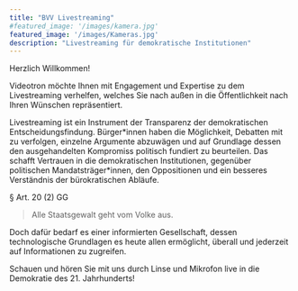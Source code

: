 ```yaml
---
title: "BVV Livestreaming"
#featured_image: '/images/kamera.jpg'
featured_image: '/images/Kameras.jpg'
description: "Livestreaming für demokratische Institutionen"
---
```

Herzlich Willkommen!

Videotron möchte Ihnen mit Engagement und Expertise zu dem Livestreaming verhelfen, welches Sie nach außen in die Öffentlichkeit nach Ihren Wünschen repräsentiert.

Livestreaming ist ein Instrument der Transparenz der demokratischen Entscheidungsfindung. Bürger\*innen haben die Möglichkeit, Debatten mit zu verfolgen, einzelne Argumente abzuwägen und auf Grundlage dessen den ausgehandelten Kompromiss politisch fundiert zu beurteilen. 
Das schafft Vertrauen in die demokratischen Institutionen, gegenüber politischen Mandatsträger\*innen, den Oppositionen und ein besseres Verständnis der bürokratischen Abläufe. 

§ Art. 20 (2) GG
> Alle Staatsgewalt geht vom Volke aus.

Doch dafür bedarf es einer informierten Gesellschaft, dessen technologische Grundlagen es heute allen ermöglicht, überall und jederzeit auf Informationen zu zugreifen. 

Schauen und hören Sie mit uns durch Linse und Mikrofon live in die Demokratie des 21. Jahrhunderts!

